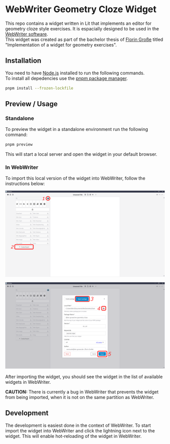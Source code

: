 # WebWriter Geometry Cloze Widget

This repo contains a widget written in Lit that implements an editor for geometry cloze style exercises. It is espacially designed to be used in the [WebWriter software](https://webwriter.app/). \
This widget was created as part of the bachelor thesis of [Florin Große](https://der-grosse.de) titled "Implementation of a widget for geometry exercises".

## Installation

You need to have [Node.js](https://nodejs.org/) installed to run the following commands. \
To install all depedencies use the [pnpm package manager](https://pnpm.io/installation).

```bash
pnpm install --frozen-lockfile
```

## Preview / Usage

### Standalone

To preview the widget in a standalone environment run the following command:

```bash
pnpm preview
```

This will start a local server and open the widget in your default browser.

### In WebWriter

To import this local version of the widget into WebWriter, follow the instructions below:

![Importing instructions part 1](assets/webwriter-import-step-1.png)

![Importing instructions part 2](assets/webwriter-import-step-2.png)

After importing the widget, you should see the widget in the list of available widgets in WebWriter.

**CAUTION:** There is currently a bug in WebWriter that prevents the widget from being imported, when it is not on the same partition as WebWriter.

## Development

The development is easiest done in the context of WebWriter. To start import the widget into WebWriter and click the lightning icon next to the widget. This will enable hot-reloading of the widget in WebWriter.
